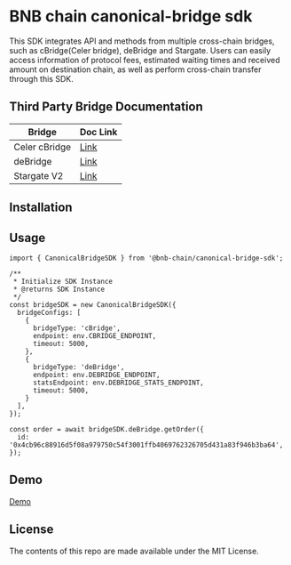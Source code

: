 # BNB chain canonical-bridge sdk

This SDK integrates API and methods from multiple cross-chain bridges, such as cBridge(Celer bridge), deBridge and Stargate. Users can easily access information of protocol fees, estimated waiting times and received amount on destination chain, as well as perform cross-chain transfer through this SDK.

## Third Party Bridge Documentation

| Bridge        | Doc Link                                                                 |
| ------------- | ------------------------------------------------------------------------ |
| Celer cBridge | [Link](https://cbridge-docs.celer.network/developer/cbridge-sdk)         |
| deBridge      | [Link](https://docs.debridge.finance/)                                   |
| Stargate V2   | [Link](https://stargateprotocol.gitbook.io/stargate/v/v2-developer-docs) |

## Installation

## Usage

```
import { CanonicalBridgeSDK } from '@bnb-chain/canonical-bridge-sdk';

/**
 * Initialize SDK Instance
 * @returns SDK Instance
 */
const bridgeSDK = new CanonicalBridgeSDK({
  bridgeConfigs: [
    {
      bridgeType: 'cBridge',
      endpoint: env.CBRIDGE_ENDPOINT,
      timeout: 5000,
    },
    {
      bridgeType: 'deBridge',
      endpoint: env.DEBRIDGE_ENDPOINT,
      statsEndpoint: env.DEBRIDGE_STATS_ENDPOINT,
      timeout: 5000,
    }
  ],
});

const order = await bridgeSDK.deBridge.getOrder({
  id: '0x4cb96c88916d5f08a979750c54f3001ffb4069762326705d431a83f946b3ba64',
});
```

## Demo

[Demo](https://github.com/bnb-chain/canonical-bridge/tree/main/apps/bnb-chain-bridge)

## License

The contents of this repo are made available under the MIT License.
